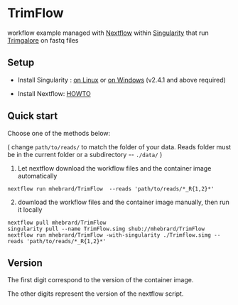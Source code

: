 # TrimFlow
workflow example managed with [Nextflow](https://www.nextflow.io/) within [Singularity](http://singularity.lbl.gov/) that run [Trimgalore](https://github.com/FelixKrueger/TrimGalore) on fastq files

## Setup
* Install Singularity : [on Linux](http://singularity.lbl.gov/install-linux) or [on Windows](http://singularity.lbl.gov/install-windows)
(v2.4.1 and above required)

* Install Nextflow: [HOWTO](https://www.nextflow.io/#GetStarted)

## Quick start
Choose one of the methods below:

( change ```path/to/reads/``` to match the folder of your data.
Reads folder must be in the current folder or a subdirectory -- ```./data/``` )


1. Let nextflow download the workflow files and the container image automatically
```
nextflow run mhebrard/TrimFlow  --reads 'path/to/reads/*_R{1,2}*'
```

2. download the workflow files and the container image manually, then run it locally
```
nextflow pull mhebrard/TrimFlow
singularity pull --name TrimFlow.simg shub://mhebrard/TrimFlow
nextflow run mhebrard/TrimFlow -with-singularity ./Trimflow.simg --reads 'path/to/reads/*_R{1,2}*'
```

## Version
The first digit correspond to the version of the container image.

The other digits represent the version of the nextflow script.
